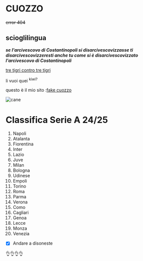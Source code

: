 # CUOZZO

~~error 404~~
## scioglilingua
***se l'arcivescovo di Costantinopoli si disarcivescovizzasse ti disarcivescovizzeresti anche tu come si è disarcivescovizzato l'arcivescovo di Costantinopoli***

<ins>tre tigri contro tre tigri</ins>

  li vuoi quei <sup>kiwi?</sup> 

  questo è il mio sito :[fake cuozzo](http://www.cuozzo.it)

![cane](https://img.freepik.com/foto-premium/cane-vestito-di-mantello-nero-con-cappuccio-e-falce_12395-1759.jpg)

# Classifica Serie A 24/25
1. Napoli
2. Atalanta
3. Fiorentina
4. Inter
5. Lazio
6. Juve
7. Milan
8. Bologna
9. Udinese
10. Empoli
11. Torino
12. Roma
13. Parma
14. Verona
15. Como
16. Cagliari
17. Genoa
18. Lecce
19. Monza
20. Venezia

- [X] Andare a disoneste
  
 👌👌👌👌
